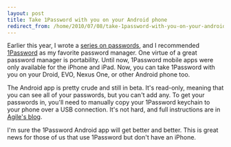 ```yaml
---
layout: post
title: Take 1Password with you on your Android phone
redirect_from: /home/2010/07/08/take-1password-with-you-on-your-android-phone/index.html
---
```

<p>Earlier this year, I wrote a <a href="http://www.practicallyefficient.com/tag/passwords/">series on passwords</a>, and I recommended <a href="http://www.practicallyefficient.com/2010/05/10/1password-my-top-recommendation-for-password-management-and-online-security/">1Password</a> as my favorite password manager. One virtue of a great password manager is portability.
Until now, 1Password mobile apps were only available for the iPhone and iPad. Now, you can take 1Password with you on your Droid, EVO, Nexus One, or other Android phone too.</p>
<p>The Android app is pretty crude and still in beta. It's read-only, meaning that you can see all of your passwords, but you can't add any. To get your passwords in, you'll need to manually copy your 1Password keychain to your phone over a USB connection. It's not hard, and full instructions are in <a href="http://blog.agile.ws/post/777806427/1password-is-available-for-android">Agile's blog</a>.</p>
<p>I'm sure the 1Password Android app will get better and better. This is great news for those of us that use 1Password but don't have an iPhone.</p>
